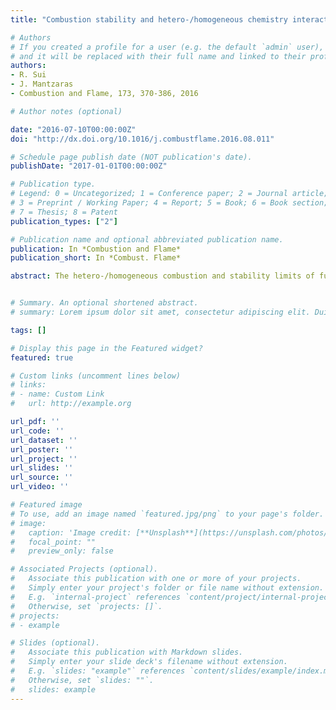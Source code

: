 ```yaml
---
title: "Combustion stability and hetero-/homogeneous chemistry interactions for fuel-lean hydrogen/air mixtures in platinum-coated microchannels"

# Authors
# If you created a profile for a user (e.g. the default `admin` user), write the username (folder name) here 
# and it will be replaced with their full name and linked to their profile.
authors:
- R. Sui
- J. Mantzaras
- Combustion and Flame, 173, 370-386, 2016

# Author notes (optional)

date: "2016-07-10T00:00:00Z"
doi: "http://dx.doi.org/10.1016/j.combustflame.2016.08.011"

# Schedule page publish date (NOT publication's date).
publishDate: "2017-01-01T00:00:00Z"

# Publication type.
# Legend: 0 = Uncategorized; 1 = Conference paper; 2 = Journal article;
# 3 = Preprint / Working Paper; 4 = Report; 5 = Book; 6 = Book section;
# 7 = Thesis; 8 = Patent
publication_types: ["2"]

# Publication name and optional abbreviated publication name.
publication: In *Combustion and Flame*
publication_short: In *Combust. Flame*

abstract: The hetero-/homogeneous combustion and stability limits of fuel-lean hydrogen/air mixtures (equivalence ratio φ = 0.40) were investigated numerically in a platinum-coated planar microchannel with a length of 10 mm and a height of 1 mm. A two-dimensional numerical model was used for both the gas and the solid, which included elementary heterogeneous and homogeneous reaction mechanisms, detailed transport, heat conduction in the solid, surface radiation heat transfer, and external losses via a heat transfer coefficient h. Pressures of 1 and 5bar and solid thermal conductivities ks = 1 and 16 W/mK were analyzed, while stability maps were constructed in terms of the critical extinction heat transfer coefficient hcr versus inlet velocity UIN (or mass throughput). For a given solid thermal conductivity, there existed a crossover mass throughput above (below) which the stability envelope was broader at 5 bar (1 bar). Simulations with a surface perfectly stirred reactor (SPSR) model qualitatively reproduced the crossover points, which originated from a shift in the pressure dependence of the catalytic reactivity of hydrogen. For the low solid thermal conductivity ks = 1 W/mK, a non-monotonic dependence of the stability limits on the mass throughput was shown, with local minima created below the crossover point. The stability limits of hydrogen were solely determined by catalytic chemistry, as it sustained combustion at temperatures down to 320–380 K, at which gas-phase chemistry was frozen. Away from the critical extinction points, both catalytic and gas-phase reaction pathways were controlling. The diffusional imbalance of hydrogen, which led to catalytically-induced superadiabatic surface temperatures, and the suppression of the surface superadiabaticity by gaseous chemistry resulted in rich combustion phenomena, such as increasing peak wall temperatures with increasing heat transfer coefficients h. Critical extinction heat transfer coefficients for hydrogen were three to four orders of magnitude higher than those reported for methane and propane fuels in a similar channel geometry.


# Summary. An optional shortened abstract.
# summary: Lorem ipsum dolor sit amet, consectetur adipiscing elit. Duis posuere tellus ac convallis placerat. Proin tincidunt magna sed ex sollicitudin condimentum.

tags: []

# Display this page in the Featured widget?
featured: true

# Custom links (uncomment lines below)
# links:
# - name: Custom Link
#   url: http://example.org

url_pdf: ''
url_code: ''
url_dataset: ''
url_poster: ''
url_project: ''
url_slides: ''
url_source: ''
url_video: ''

# Featured image
# To use, add an image named `featured.jpg/png` to your page's folder. 
# image:
#   caption: 'Image credit: [**Unsplash**](https://unsplash.com/photos/pLCdAaMFLTE)'
#   focal_point: ""
#   preview_only: false

# Associated Projects (optional).
#   Associate this publication with one or more of your projects.
#   Simply enter your project's folder or file name without extension.
#   E.g. `internal-project` references `content/project/internal-project/index.md`.
#   Otherwise, set `projects: []`.
# projects:
# - example

# Slides (optional).
#   Associate this publication with Markdown slides.
#   Simply enter your slide deck's filename without extension.
#   E.g. `slides: "example"` references `content/slides/example/index.md`.
#   Otherwise, set `slides: ""`.
#   slides: example
---
```

